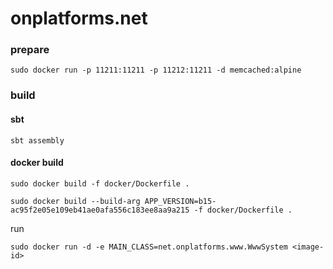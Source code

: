 onplatforms.net
==============

### prepare

`sudo docker run -p 11211:11211 -p 11212:11211 -d memcached:alpine`

### build

#### sbt

```
sbt assembly
```

#### docker build
```
sudo docker build -f docker/Dockerfile .
```
```
sudo docker build --build-arg APP_VERSION=b15-ac95f2e05e109eb41ae0afa556c183ee8aa9a215 -f docker/Dockerfile .
```
run
```
sudo docker run -d -e MAIN_CLASS=net.onplatforms.www.WwwSystem <image-id>
```
